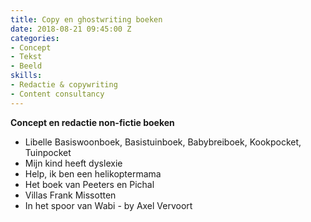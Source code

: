 ```yaml
---
title: Copy en ghostwriting boeken
date: 2018-08-21 09:45:00 Z
categories:
- Concept
- Tekst
- Beeld
skills:
- Redactie & copywriting
- Content consultancy
---
```


**Concept en redactie non-fictie boeken**

* Libelle Basiswoonboek, Basistuinboek, Babybreiboek, Kookpocket, Tuinpocket
* Mijn kind heeft dyslexie
* Help, ik ben een helikoptermama
* Het boek van Peeters en Pichal
* Villas Frank Missotten
* In het spoor van Wabi - by Axel Vervoort